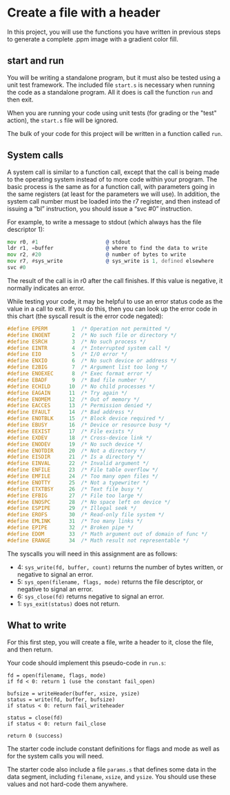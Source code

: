Create a file with a header
===========================

In this project, you will use the functions you have written in
previous steps to generate a complete .ppm image with a gradient
color fill.


start and run
-------------

You will be writing a standalone program, but it must also be tested
using a unit test framework. The included file `start.s` is
necessary when running the code as a standalone program. All it does
is call the function `run` and then exit.

When you are running your code using unit tests (for grading or the
"test" action), the `start.s` file will be ignored.

The bulk of your code for this project will be written in a function
called `run`.


System calls
------------

A system call is similar to a function call, except that the call is
being made to the operating system instead of to more code within
your program. The basic process is the same as for a function call,
with parameters going in the same registers (at least for the
parameters we will use). In addition, the system call number must be
loaded into the r7 register, and then instead of issuing a “bl”
instruction, you should issue a “svc #0” instruction.

For example, to write a message to stdout (which always has the file
descriptor 1):

``` asm
mov r0, #1                      @ stdout
ldr r1, =buffer                 @ where to find the data to write
mov r2, #20                     @ number of bytes to write
mov r7, #sys_write              @ sys_write is 1, defined elsewhere
svc #0
```

The result of the call is in r0 after the call finishes. If this
value is negative, it normally indicates an error.

While testing your code, it may be helpful to use an error status
code as the value in a call to exit. If you do this, then you can
look up the error code in this chart (the syscall result is the
error code negated):

``` c
#define EPERM        1  /* Operation not permitted */
#define ENOENT       2  /* No such file or directory */
#define ESRCH        3  /* No such process */
#define EINTR        4  /* Interrupted system call */
#define EIO          5  /* I/O error */
#define ENXIO        6  /* No such device or address */
#define E2BIG        7  /* Argument list too long */
#define ENOEXEC      8  /* Exec format error */
#define EBADF        9  /* Bad file number */
#define ECHILD      10  /* No child processes */
#define EAGAIN      11  /* Try again */
#define ENOMEM      12  /* Out of memory */
#define EACCES      13  /* Permission denied */
#define EFAULT      14  /* Bad address */
#define ENOTBLK     15  /* Block device required */
#define EBUSY       16  /* Device or resource busy */
#define EEXIST      17  /* File exists */
#define EXDEV       18  /* Cross-device link */
#define ENODEV      19  /* No such device */
#define ENOTDIR     20  /* Not a directory */
#define EISDIR      21  /* Is a directory */
#define EINVAL      22  /* Invalid argument */
#define ENFILE      23  /* File table overflow */
#define EMFILE      24  /* Too many open files */
#define ENOTTY      25  /* Not a typewriter */
#define ETXTBSY     26  /* Text file busy */
#define EFBIG       27  /* File too large */
#define ENOSPC      28  /* No space left on device */
#define ESPIPE      29  /* Illegal seek */
#define EROFS       30  /* Read-only file system */
#define EMLINK      31  /* Too many links */
#define EPIPE       32  /* Broken pipe */
#define EDOM        33  /* Math argument out of domain of func */
#define ERANGE      34  /* Math result not representable */
```

The syscalls you will need in this assignment are as follows:

*   4: `sys_write(fd, buffer, count)` returns the number of bytes
    written, or negative to signal an error.
*   5: `sys_open(filename, flags, mode)` returns the file
    descriptor, or negative to signal an error.
*   6: `sys_close(fd)` returns negative to signal an error.
*   1: `sys_exit(status)` does not return.


What to write
-------------

For this first step, you will create a file, write a header to it,
close the file, and then return.

Your code should implement this pseudo-code in `run.s`:

```
fd = open(filename, flags, mode)
if fd < 0: return 1 (use the constant fail_open)

bufsize = writeHeader(buffer, xsize, ysize)
status = write(fd, buffer, bufsize)
if status < 0: return fail_writeheader

status = close(fd)
if status < 0: return fail_close

return 0 (success)
```

The starter code include constant definitions for flags and mode as
well as for the system calls you will need.

The starter code also include a file `params.s` that defines some
data in the data segment, including `filename`, `xsize`, and
`ysize`. You should use these values and not hard-code them
anywhere.
